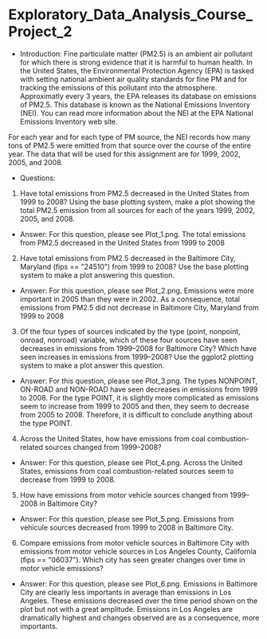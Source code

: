 # Exploratory_Data_Analysis_Course_Project_2

* Introduction:
Fine particulate matter (PM2.5) is an ambient air pollutant for which there is strong evidence that it is harmful to human health. In the United States, the Environmental Protection Agency (EPA) is tasked with setting national ambient air quality standards for fine PM and for tracking the emissions of this pollutant into the atmosphere. Approximatly every 3 years, the EPA releases its database on emissions of PM2.5. This database is known as the National Emissions Inventory (NEI). You can read more information about the NEI at the EPA National Emissions Inventory web site.

For each year and for each type of PM source, the NEI records how many tons of PM2.5 were emitted from that source over the course of the entire year. The data that will be used for this assignment are for 1999, 2002, 2005, and 2008.

* Questions:
1) Have total emissions from PM2.5 decreased in the United States from 1999 to 2008? Using the base plotting system, make a plot showing the total PM2.5 emission from all sources for each of the years 1999, 2002, 2005, and 2008.
- Answer: For this question, please see Plot_1.png. The total emissions from PM2.5 decreased in the United States from 1999 to 2008

2) Have total emissions from PM2.5 decreased in the Baltimore City, Maryland (fips == "24510") from 1999 to 2008? Use the base plotting system to make a plot answering this question.
- Answer: For this question, please see Plot_2.png. Emissions were more important in 2005 than they were in 2002. As a consequence, total emissions from PM2.5 did not decrease in Baltimore City, Maryland from 1999 to 2008

3) Of the four types of sources indicated by the type (point, nonpoint, onroad, nonroad) variable, which of these four sources have seen decreases in emissions from 1999–2008 for Baltimore City? Which have seen increases in emissions from 1999–2008? Use the ggplot2 plotting system to make a plot answer this question.
- Answer: For this question, please see Plot_3.png. The types NONPOINT, ON-ROAD and NON-ROAD have seen decreases in emissions from 1999 to 2008. For the type POINT, it is slightly more complicated as emissions seem to increase from 1999 to 2005 and then, they seem to decrease from 2005 to 2008. Therefore, it is difficult to conclude anything about the type POINT.

4) Across the United States, how have emissions from coal combustion-related sources changed from 1999–2008?
- Answer: For this question, please see Plot_4.png. Across the United States, emissions from coal combustion-related sources seem to decrease from 1999 to 2008. 

5) How have emissions from motor vehicle sources changed from 1999–2008 in Baltimore City?
- Answer: For this question, please see Plot_5.png. Emissions from vehicule sources decreased from 1999 to 2008 in Baltimore City.

6) Compare emissions from motor vehicle sources in Baltimore City with emissions from motor vehicle sources in Los Angeles County, California (fips == "06037"). Which city has seen greater changes over time in motor vehicle emissions?
- Answer: For this question, please see Plot_6.png. Emissions in Baltimore City are clearly less importants in average than emissions in Los Angeles. These emissions decreased over the time period shown on the plot but not with a great amplitude. Emissions in Los Angeles are dramatically highest and changes observed are as a consequence, more importants.
